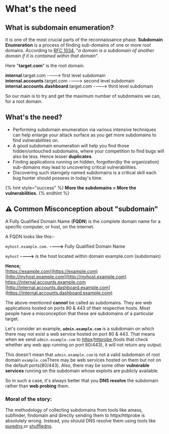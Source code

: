 # What's the need

## **What is subdomain enumeration?**

It is one of the most crucial parts of the reconnaissance phase. **Subdomain Enumeration** is a process of finding sub-domains of one or more root domains.  According to [RFC 1034](https://tools.ietf.org/html/rfc1034), "_a domain is a subdomain of another domain if it is contained within that domain_".

Here "**target.com**" is the root domain.

**internal**.target.com   ----&gt;  first level subdomain  
**internal.accounts**.target.com    ----&gt; second level subdomain  
**internal.accounts.dashboard**.target.com  ----&gt; third level subdomain

So our main is to try and get the maximum number of subdomains we can, for a root domain.  


## What's the need?

* Performing subdomain enumeration via various intensive techniques can help enlarge your attack surface as you get more subdomains to find vulnerabilities on.
* A good subdomain enumeration will help you find those hidden/untouched subdomains, where your competition to find bugs will also be less. Hence lesser **duplicates**.
* Finding applications running on hidden, forgotten\(by the organization\) sub-domains may lead to uncovering critical vulnerabilities.
* Discovering such starngely named subdomains is a critical skill each bug hunter should possess in today's time.

{% hint style="success" %}
**More the subdomains = More the vulnerabilities.**
{% endhint %}

## ⚠ Common Misconception about "subdomain" 

A Fully Qualified Domain Name \(**FQDN**\) is the complete domain name for a specific computer, or host, on the internet.

A FQDN looks like this:-

`myhost.example.com.`   **----&gt;** Fully Qualified Domain Name 

 `myhost` **----&gt;** is the host located within domain example.com \(subdomain\)

**Hence;**  
[https://example.com](https://example.com)  
[http://myhost.example.com](http://myhost.example.com)  
[https://internal.accounts.example.com  ](https://internal.accounts.example.com%20%20)  
[http://internal.accounts.dashboard.example.com](https://internal.accounts.dashboard.example.com)

The above-mentioned **cannot** be called as subdomains. They are web applications hosted on ports 80 & 443 of their respective hosts. Most people have a misconception that these are subdomains of a particular target.

Let's consider an example, **`admin.example.com`**  is a subdomain on which there may not exist a web service hosted on port 80 & 443. That means when we send `admin.example.com` to [httpx](https://github.com/projectdiscovery/httpx)/[httprobe ](https://github.com/tomnomnom/httprobe)\(tools that check whether any web app running on port 80/443\), it will not return any output.

This doesn't mean that `admin.example.com` is not a valid subdomain of root domain `example.com`There may be web services hosted on them but not on the default ports\(80/443\). Also, there may be some other **vulnerable services** running on the subdomain whose exploits are publicly available.   
  
So in such a case, it's always better that you **DNS resolve** the subdomain rather than **web probing** them.

### **Moral of the story:**

The methodology of collecting subdomains from tools like amass, subfinder, findomain and directly sending them to httpx/httprobe is absolutely wrong. Instead, you should DNS resolve them using tools like [puredns ](https://github.com/d3mondev/puredns)or [shuffledns](https://github.com/projectdiscovery/shuffledns).   


  






